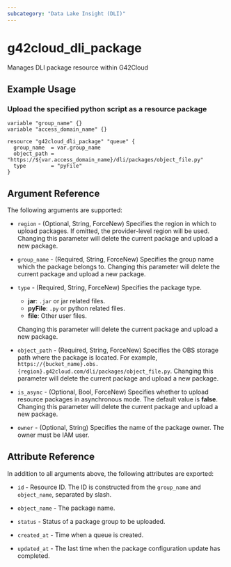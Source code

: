 ```yaml
---
subcategory: "Data Lake Insight (DLI)"
---
```


# g42cloud_dli_package

Manages DLI package resource within G42Cloud

## Example Usage

### Upload the specified python script as a resource package

```hcl
variable "group_name" {}
variable "access_domain_name" {}

resource "g42cloud_dli_package" "queue" {
  group_name  = var.group_name
  object_path = "https://${var.access_domain_name}/dli/packages/object_file.py"
  type        = "pyFile"
}
```

## Argument Reference

The following arguments are supported:

* `region` - (Optional, String, ForceNew) Specifies the region in which to upload packages.
  If omitted, the provider-level region will be used.
  Changing this parameter will delete the current package and upload a new package.

* `group_name` - (Required, String, ForceNew) Specifies the group name which the package belongs to.
  Changing this parameter will delete the current package and upload a new package.

* `type` - (Required, String, ForceNew) Specifies the package type.
  + **jar**: `.jar` or jar related files.
  + **pyFile**: `.py` or python related files.
  + **file**: Other user files.

  Changing this parameter will delete the current package and upload a new package.

* `object_path` - (Required, String, ForceNew) Specifies the OBS storage path where the package is located.
  For example, `https://{bucket_name}.obs.{region}.g42cloud.com/dli/packages/object_file.py`.
  Changing this parameter will delete the current package and upload a new package.

* `is_async` - (Optional, Bool, ForceNew) Specifies whether to upload resource packages in asynchronous mode.
  The default value is **false**. Changing this parameter will delete the current package and upload a new package.

* `owner` - (Optional, String) Specifies the name of the package owner. The owner must be IAM user.

## Attribute Reference

In addition to all arguments above, the following attributes are exported:

* `id` - Resource ID. The ID is constructed from the `group_name` and `object_name`, separated by slash.

* `object_name` - The package name.

* `status` - Status of a package group to be uploaded.

* `created_at` - Time when a queue is created.

* `updated_at` - The last time when the package configuration update has completed.
